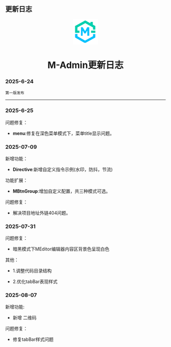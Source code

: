 ## 更新日志


<div align="center">
    <img style="width: 80px;height: 80px" src="/src/assets/logo.png"/>
    <h1>M-Admin更新日志</h1>
</div>

### 2025-6-24 

    第一版发布

------------

### 2025-6-25

问题修复：

- **menu**:修复在深色菜单模式下，菜单title显示问题。

### 2025-07-09

新增功能：

- **Directive**:新增自定义指令示例(水印，防抖，节流)

功能扩展：

- **MBtnGroup**:增加自定义配置，共三种模式可选。

问题修复：

- 解决项目地址外链404问题。


### 2025-07-31

问题修复：

- 暗黑模式下MEditor编辑器内容区背景色呈现白色

其他：

- 1.调整代码目录结构

- 2.优化tabBar表现样式

### 2025-08-07

新增功能:

- 新增 二维码

问题修复：

- 修复tabBar样式问题